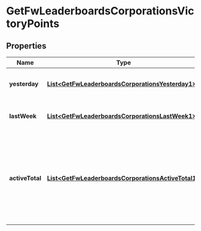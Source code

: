 
# GetFwLeaderboardsCorporationsVictoryPoints

## Properties
Name | Type | Description | Notes
------------ | ------------- | ------------- | -------------
**yesterday** | [**List&lt;GetFwLeaderboardsCorporationsYesterday1&gt;**](GetFwLeaderboardsCorporationsYesterday1.md) | Top 10 ranking of corporations by victory points in the past day | 
**lastWeek** | [**List&lt;GetFwLeaderboardsCorporationsLastWeek1&gt;**](GetFwLeaderboardsCorporationsLastWeek1.md) | Top 10 ranking of corporations by victory points in the past week | 
**activeTotal** | [**List&lt;GetFwLeaderboardsCorporationsActiveTotal1&gt;**](GetFwLeaderboardsCorporationsActiveTotal1.md) | Top 10 ranking of corporations active in faction warfare by total victory points. A corporation is considered \&quot;active\&quot; if they have participated in faction warfare in the past 14 days. | 



